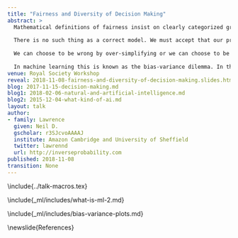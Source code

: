 ```yaml
---
title: "Fairness and Diversity of Decision Making"
abstract: >
  Mathematical definitions of fairness insist on clearly categorized groups and clear mathematical interpretations of fairness. In law this arises through the concept of *unlawful* descrimination. 
  
  There is no such thing as a correct model. We must accept that our predictions will sometimes be wrong. In the face of this certainty we have a choice: how we should be wrong.
  
  We can choose to be wrong by over-simplifying or we can choose to be wrong by over-complicating (given the available data).
  
  In machine learning this is known as the bias-variance dilemma. In this talk we consider the implications of the bias-variance dilemma for fairness of decision making. 
venue: Royal Society Workshop
reveal: 2018-11-08-fairness-and-diversity-of-decision-making.slides.html
blog: 2017-11-15-decision-making.md
blog1: 2018-02-06-natural-and-artificial-intelligence.md
blog2: 2015-12-04-what-kind-of-ai.md
layout: talk
author:
- family: Lawrence
  given: Neil D.
  gscholar: r3SJcvoAAAAJ
  institute: Amazon Cambridge and University of Sheffield
  twitter: lawrennd
  url: http://inverseprobability.com
published: 2018-11-08
transition: None
---
```


\include{../talk-macros.tex}

<!--include{_philosophy/includes/utilitarianism.md}
include{_philosophy/includes/utility-utilitarianism.md}
include{_philosophy/includes/trolley-push.md}-->
\include{_ml/includes/what-is-ml-2.md}
<!--\include{_philosophy/includes/bias-towards-variance.md}-->
<!--\include{_philosophy/includes/bias-variance-in-ml.md}-->
\include{_ml/includes/bias-variance-plots.md}
<!--\include{_philosophy/includes/bias-variance-rational.md}-->
<!--\include{_philosophy/includes/uncertainty-and-absolutism.md}-->

<!-- \newslide{Trolleys!?!} -->
<!-- \slides{ -->

<!-- \includejpg{../slides/diagrams/ai/Trolley_1}{80%}{} -->
<!-- } -->
\newslide{References}

